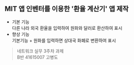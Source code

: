  ## MIT 앱 인벤터를 이용한 '환율 계산기' 앱 제작  
 * 기본 기능  
 다른 나라 외국 환율을 입력하여 원화와 달러로 환산하여 표시  
 * 향상 기능  
 기본기능 + 원화를 입력하면 상대국 화폐로 변환하여 표시
 >네트워크 실무 3주차 과제   
 >B반 41615007 고병도
